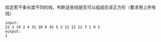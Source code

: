 给定若干条长度不同的线，判断这些线是否可以组成应该正方形（要求用上所有线）

```
input:
22 3 19 2 4 31 10 9 43 5 2 12 12 12 3 1 9 1
output:
1
```

